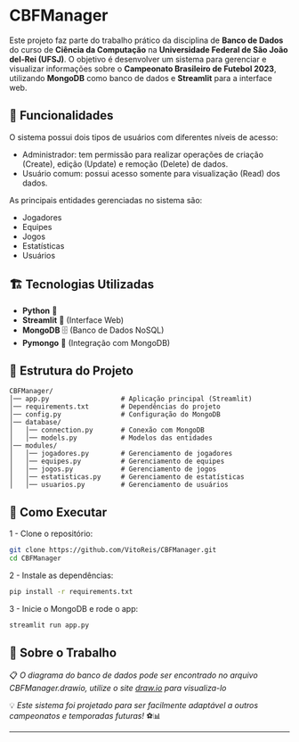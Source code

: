# CBFManager
Este projeto faz parte do trabalho prático da disciplina de **Banco de Dados** do curso de **Ciência da Computação** na **Universidade Federal de São João del-Rei (UFSJ)**. O objetivo é desenvolver um sistema para gerenciar e visualizar informações sobre o **Campeonato Brasileiro de Futebol 2023**, utilizando **MongoDB** como banco de dados e **Streamlit** para a interface web.

## 🎯 Funcionalidades  
O sistema possui dois tipos de usuários com diferentes níveis de acesso:
-	Administrador: tem permissão para realizar operações de criação (Create), edição (Update) e remoção (Delete) de dados.
-	Usuário comum: possui acesso somente para visualização (Read) dos dados.

As principais entidades gerenciadas no sistema são:
-	Jogadores
-	Equipes
-	Jogos
-	Estatísticas
- Usuários

## 🏗️ Tecnologias Utilizadas  
- **Python** 🐍  
- **Streamlit** 🎨 (Interface Web)  
- **MongoDB** 🗄️ (Banco de Dados NoSQL)  
- **Pymongo** 🔗 (Integração com MongoDB)  

## 📂 Estrutura do Projeto  
```
CBFManager/
│── app.py                  # Aplicação principal (Streamlit)
│── requirements.txt        # Dependências do projeto
│── config.py               # Configuração do MongoDB
│── database/
│   │── connection.py       # Conexão com MongoDB
│   │── models.py           # Modelos das entidades
│── modules/
│   │── jogadores.py        # Gerenciamento de jogadores
│   │── equipes.py          # Gerenciamento de equipes
│   │── jogos.py            # Gerenciamento de jogos
│   │── estatisticas.py     # Gerenciamento de estatísticas
│   │── usuarios.py         # Gerenciamento de usuários
```

## 🚀 Como Executar  
1 - Clone o repositório:  
```bash
git clone https://github.com/VitoReis/CBFManager.git
cd CBFManager
```
2 - Instale as dependências:  
```bash
pip install -r requirements.txt
```
3 - Inicie o MongoDB e rode o app:  
```bash
streamlit run app.py
```

## 📌 Sobre o Trabalho

📋 *O diagrama do banco de dados pode ser encontrado no arquivo CBFManager.drawio, utilize o site [draw.io](https://app.diagrams.net/) para visualiza-lo*

💡 *Este sistema foi projetado para ser facilmente adaptável a outros campeonatos e temporadas futuras!* ⚽📊

---
